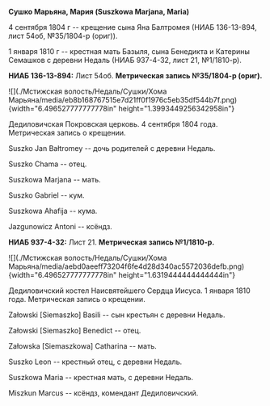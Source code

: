 **Сушко Марьяна, Мария (Suszkowa Marjana, Maria)**

4 сентября 1804 г -- крещение сына Яна Балтромея (НИАБ 136-13-894, лист
54об, №35/1804-р (ориг)).

1 января 1810 г -- крестная мать Базыля, сына Бенедикта и Катерины
Семашков с деревни Недаль (НИАБ 937-4-32, лист 21, №1/1810-р).

**НИАБ 136-13-894:** Лист 54об. **Метрическая запись №35/1804-р
(ориг).**

![](./Мстижская волость/Недаль/Сушки/Хома Марьяна/media/eb8b168767515e7d21ff0f1976c5eb35df544b7f.png){width="6.496527777777778in"
height="1.3993449256342958in"}

Дедиловичская Покровская церковь. 4 сентября 1804 года. Метрическая
запись о крещении.

Suszko Jan Bałtromey -- дочь родителей с деревни Недаль.

Suszko Chama -- отец.

Suszkowa Marjana -- мать.

Suszko Gabriel -- кум.

Suszkowa Ahafija -- кума.

Jazgunowicz Antoni -- ксёндз.

**НИАБ 937-4-32:** Лист 21. **Метрическая запись №1/1810-р.**

![](./Мстижская волость/Недаль/Сушки/Хома Марьяна/media/aebd0aeeff73204f6fe4d28d340ac5572036defb.png){width="6.496527777777778in"
height="1.6319444444444444in"}

Дедиловичский костел Наисвятейшего Сердца Иисуса. 1 января 1810 года.
Метрическая запись о крещении.

Załowski \[Siemaszko\] Basili -- сын крестьян с деревни Недаль.

Załowski \[Siemaszko\] Benedict -- отец.

Załowska \[Siemaszkowa\] Catharina -- мать.

Suszko Leon -- крестный отец, с деревни Недаль.

Suszkowa Maria -- крестная мать, с деревни Недаль.

Miszkun Marcus -- ксёндз, комендант Дедиловичский.
